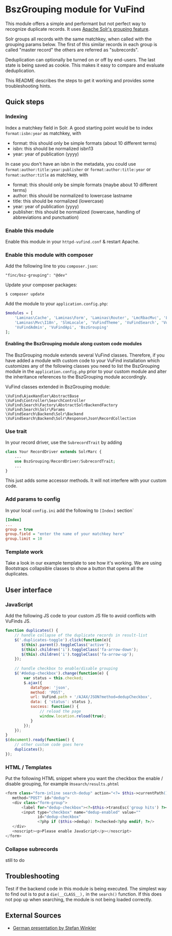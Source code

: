 # BszGrouping module for VuFind

This module offers a simple and performant but not perfect way to recognize 
duplicate records. It uses [Apache Solr's grouping feature](https://solr.apache.org/guide/8_1/result-grouping.html). 

Solr groups all records with the same matchkey, when called with the grouping 
params below. The first of this similar records in each group is called "master
record" the others are referred as "subrecords". 

Deduplication can optionally be turned on or off by end-users. The last state is 
being saved as cookie. This makes it easy to compare and evaluate deduplication. 

This README describes the steps to get it working and provides some
troubleshooting hints. 

## Quick steps

### Indexing
Index a matchkey field in Solr. A good starting point would be to index 
   `format:isbn:year`
as matchkey, with
- format: this should only be simple formats (about 10 different terms)
- isbn: this should be normalized isbn13
- year: year of publication (yyyy)

In case you don't have an isbn in the metadata, you could use 
    `format:author:title:year:publisher`
or
    `format:author:title:year`
or
    `format:author:title`
as matchkey, with
- format: this should only be simple formats (maybe about 10 different terms)
- author: this should be normalized to lowercase lastname
- title: this should be normalized (lowercase)
- year: year of publication (yyyy)
- publisher: this should be normalized (lowercase, handling of abbreviations and punctuation)


### Enable this module
Enable this module in your `httpd-vufind.conf` & restart Apache.

### Enable this module with composer

Add the following line to you `composer.json`:

    "finc/bsz-grouping": "@dev"

Update your composer packages:

    $ composer update

Add the module to your `application.config.php`:

~~~php
$modules = [
    'Laminas\Cache', 'Laminas\Form', 'Laminas\Router', 'LmcRbacMvc', 'Laminas\I18n',
    'Laminas\Mvc\I18n', 'SlmLocale', 'VuFindTheme', 'VuFindSearch', 'VuFind',
    'VuFindAdmin', 'VuFindApi', 'BszGrouping'
];
~~~

#### Enabling the BszGrouping module along custom code modules

The BszGrouping module extends several VuFind classes. Therefore, if
you have added a module with custom code to your VuFind installation which
customizes any of the following classes you need to list the BszGrouping module
in the `application.config.php` prior to your custom module and alter the
inheritance references to the BszGrouping module accordingly.

VuFind classes extended in BszGrouping module:

    \VuFind\AjaxHandler\AbstractBase
    \VuFind\Controller\SearchController
    \VuFind\Search\Factory\AbstractSolrBackendFactory
    \VuFind\Search\Solr\Params
    \VuFindSearch\Backend\Solr\Backend
    \VuFindSearch\Backend\Solr\Response\Json\RecordCollection

### Use trait
In your record driver, use the `SubrecordTrait` by adding
~~~php
class Your RecordDriver extends SolrMarc {
    ...
    use BszGrouping/RecordDriver/SubrecordTrait;
    ...   
}
~~~
This just adds some accessor methods. It will not interfere with your 
custom code. 

### Add params to config
In your local `config.ini` add the following to `[Index]` section`
~~~ini
[Index]
...
group = true
group.field = "enter the name of your matchkey here"
group.limit = 10
~~~

### Template work
Take a look in our example template to see how it's working. We are using 
Bootstraps collapsible classes to show a button that opens all the 
duplicates.

## User interface

### JavaScript
Add the following JS code to your custom JS file to avoid conflicts
with VuFinds JS. 

~~~javascript
function duplicates() {
    // handle collapse of the duplicate records in result-list
    $('.duplicates-toggle').click(function(e){
       $(this).parent().toggleClass('active');
       $(this).children('i').toggleClass('fa-arrow-down');
       $(this).children('i').toggleClass('fa-arrow-up');
    });
    
    // handle checkbox to enable/disable grouping
    $('#dedup-checkbox').change(function(e) {
        var status = this.checked;
        $.ajax({
           dataType: 'json',
           method: 'POST',
           url: VuFind.path + '/AJAX/JSON?method=dedupCheckbox',
           data: { 'status': status },
           success: function() {
               // reload the page
               window.location.reload(true);
           }
        });
    });
}
$(document).ready(function() {    
    // other custom code goes here
    duplicates();
});
~~~

### HTML / Templates
Put the following HTML snippet where you want the checkbox 
the enable / disable grouping, for example in`search/results.phtml`

~~~php
<form class="form-inline search-dedup" action="<?= $this->currentPath() ?>"
   method="POST" id="dedup">
   <div class="form-group">
       <label for="dedup-checkbox"><?=$this->transEsc('group hits') ?></label>
       <input type="checkbox" name="dedup-enabled" value=""
              id="dedup-checkbox"
              <?php if ($this->dedup): ?>checked<?php endif; ?>/>
   </div>
   <noscript><p>Please enable JavaScript</p></noscript>
</form>
~~~


### Collapse subrecords

still to do

## Troubleshooting

Test if the backend code in this module is being executed. The simplest way to 
find out is to put a `die(__CLASS__),` in the `search()` function. If this does not
pop up when searching, the module is not being loaded correctly.

## External Sources
* [German presentation by Stefan Winkler](https://www.vufind.de/wp-content/uploads/2018/09/2-1-Grouping-Deduplizierung-mit-Matchkeys-in-BOSS3-VuFind-AWT-2018.pdf) 
